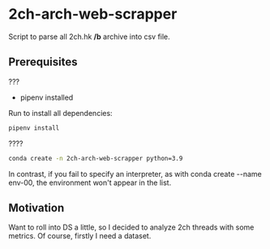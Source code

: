 # 2ch-arch-web-scrapper
Script to parse all 2ch.hk **/b** archive into csv file.

## Prerequisites

???
* pipenv installed

Run to install all dependencies:
```sh
pipenv install
```
????



```sh
conda create -n 2ch-arch-web-scrapper python=3.9
```
In contrast, if you fail to specify an interpreter, as with conda create --name env-00, the environment won't appear in the list.

## Motivation
Want to roll into DS a little, so I decided to analyze 2ch threads with some metrics. Of course, firstly I need a dataset.